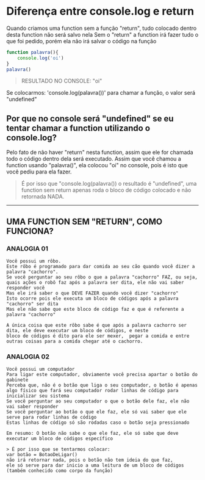 # Diferença entre console.log e return 
Quando criamos uma function sem a função "return", tudo colocado dentro desta function não será salvo nela
Sem o "return" a function irá fazer tudo o que foi pedido, porém ela não irá salvar o código na função 

```js
function palavra(){
    console.log('oi') 
}
palavra() 
```
> RESULTADO NO CONSOLE: "oi"  
     
Se colocarmos: 'console.log(palavra())' para chamar a função, o valor será "undefined"


## Por que no console será "undefined" se eu tentar chamar a function utilizando o console.log? 

Pelo fato de não haver "return" nesta function, assim que ele for chamada todo o código dentro dela será executado.
Assim que você chamou a function usando "palavra()", ela colocou "oi" no console, pois é isto que você pediu para ela fazer. 

> É por isso que "console.log(palavra()) o resultado é "undefined", uma function sem return apenas roda o bloco de código colocado e não retornada NADA.

___________________________________________________________________________

## UMA FUNCTION SEM "RETURN", COMO FUNCIONA?
### ANALOGIA 01 
    Você possui um rôbo.
    Este rôbo é programado para dar comida ao seu cão quando você dizer a palavra "cachorro".
    Se você perguntar ao seu rôbo o que a palavra "cachorro" FAZ, ou seja, quais ações o robô faz após a palavra ser dita, ele não vai saber responder você
    Mas ele irá saber o que DEVE FAZER quando você dizer "cachorro"
    Isto ocorre pois ele executa um bloco de códigos após a palavra "cachorro" ser dita
    Mas ele não sabe que este bloco de código faz e que é referente a palavra "cachorro"
    
    A única coisa que este rôbo sabe é que após a palavra cachorro ser dita, ele deve executar um bloco de códigos, e neste 
    bloco de códigos é dito para ele ser mexer,  pegar a comida e entre outras coisas para a comida chegar até o cachorro.

### ANALOGIA 02 
    Você possui um computador
    Para ligar este computador, obviamente você precisa apartar o botão do gabinete
    Perceba que, não é o botão que liga o seu computador, o botão é apenas algo físico que fará seu computador rodar linhas de código para inicializar seu sistema 
    Se você perguntar ao seu computador o que o botão dele faz, ele não vai saber responder
    Se você perguntar ao botão o que ele faz, ele só vai saber que ele serve para rodar linhas de código
    Estas linhas de código só são rodadas caso o botão seja pressionado 

    Em resumo: O botão não sabe o que ele faz, ele só sabe que deve executar um bloco de códigos específico

    > É por isso que se tentarmos colocar:
    var botão = BotaoDeLigar()  
    não irá retornar nada, pois o botão não tem ideia do que faz, 
    ele só serve para dar inicio a uma leitura de um bloco de códigos (também conhecido como corpo da função)





